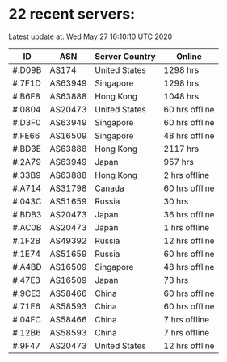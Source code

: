 # 22 recent servers:

Latest update at: Wed May 27 16:10:10 UTC 2020

| ID | ASN | Server Country | Online |
| -- | --- | -------------- | ------ |
| #.D09B | AS174 | United States | 1298 hrs |
| #.7F1D | AS63949 | Singapore | 1298 hrs |
| #.B6F8 | AS63888 | Hong Kong | 1048 hrs |
| #.0804 | AS20473 | United States | 60 hrs offline |
| #.D3F0 | AS63949 | Singapore | 60 hrs offline |
| #.FE66 | AS16509 | Singapore | 48 hrs offline |
| #.BD3E | AS63888 | Hong Kong | 2117 hrs |
| #.2A79 | AS63949 | Japan | 957 hrs |
| #.33B9 | AS63888 | Hong Kong | 2 hrs offline |
| #.A714 | AS31798 | Canada | 60 hrs offline |
| #.043C | AS51659 | Russia | 30 hrs |
| #.BDB3 | AS20473 | Japan | 36 hrs offline |
| #.AC0B | AS20473 | Japan | 1 hrs offline |
| #.1F2B | AS49392 | Russia | 12 hrs offline |
| #.1E74 | AS51659 | Russia | 60 hrs offline |
| #.A4BD | AS16509 | Singapore | 48 hrs offline |
| #.47E3 | AS16509 | Japan | 73 hrs |
| #.9CE3 | AS58466 | China | 60 hrs offline |
| #.71E6 | AS58593 | China | 60 hrs offline |
| #.04FC | AS58466 | China | 7 hrs offline |
| #.12B6 | AS58593 | China | 7 hrs offline |
| #.9F47 | AS20473 | United States | 12 hrs offline |

